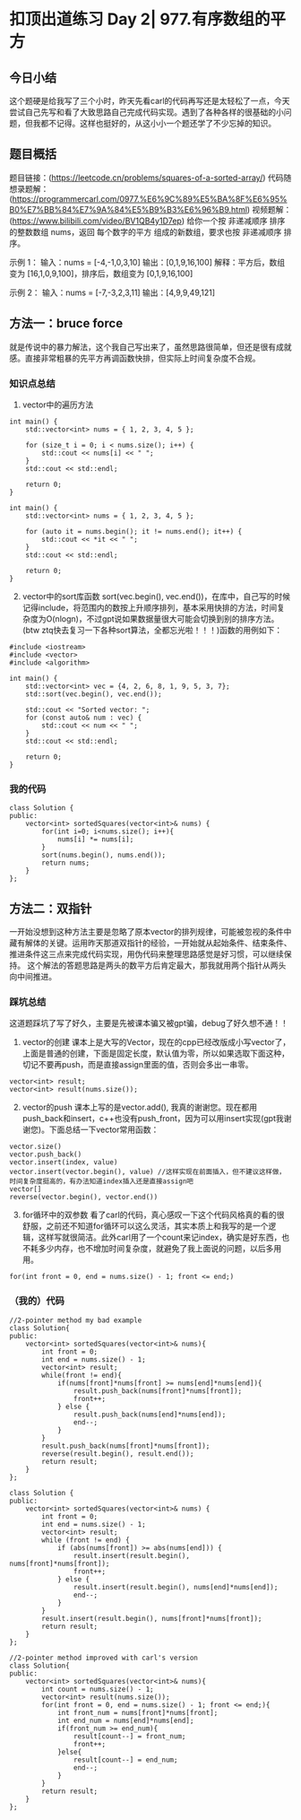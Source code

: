 # 扣顶出道练习 Day 2| 977.有序数组的平方
## 今日小结
这个题硬是给我写了三个小时，昨天先看carl的代码再写还是太轻松了一点，今天尝试自己先写和看了大致思路自己完成代码实现。遇到了各种各样的很基础的小问题，但我都不记得。这样也挺好的，从这小小一个题还学了不少忘掉的知识。

## 题目概括
题目链接：(https://leetcode.cn/problems/squares-of-a-sorted-array/)
代码随想录题解：(https://programmercarl.com/0977.%E6%9C%89%E5%BA%8F%E6%95%B0%E7%BB%84%E7%9A%84%E5%B9%B3%E6%96%B9.html)
视频题解：(https://www.bilibili.com/video/BV1QB4y1D7ep)
给你一个按 非递减顺序 排序的整数数组 nums，返回 每个数字的平方 组成的新数组，要求也按 非递减顺序 排序。

示例 1： 输入：nums = [-4,-1,0,3,10] 输出：[0,1,9,16,100] 解释：平方后，数组变为 [16,1,0,9,100]，排序后，数组变为 [0,1,9,16,100]

示例 2： 输入：nums = [-7,-3,2,3,11] 输出：[4,9,9,49,121]

## 方法一：bruce force
就是传说中的暴力解法，这个我自己写出来了，虽然思路很简单，但还是很有成就感。直接非常粗暴的先平方再调函数快排，但实际上时间复杂度不合规。
### 知识点总结
1. vector中的遍历方法
```
int main() {
    std::vector<int> nums = { 1, 2, 3, 4, 5 };

    for (size_t i = 0; i < nums.size(); i++) {
        std::cout << nums[i] << " ";
    }
    std::cout << std::endl;

    return 0;
}
```
```
int main() {
    std::vector<int> nums = { 1, 2, 3, 4, 5 };

    for (auto it = nums.begin(); it != nums.end(); it++) {
        std::cout << *it << " ";
    }
    std::cout << std::endl;

    return 0;
}
```
2. vector中的sort库函数
sort(vec.begin(), vec.end())，在<algorithm>库中，自己写的时候记得include，将范围内的数按上升顺序排列，基本采用快排的方法，时间复杂度为O(nlogn)，不过gpt说如果数据量很大可能会切换到别的排序方法。(btw ztq快去复习一下各种sort算法，全都忘光啦！！！)函数的用例如下：
```
#include <iostream>
#include <vector>
#include <algorithm>

int main() {
    std::vector<int> vec = {4, 2, 6, 8, 1, 9, 5, 3, 7};
    std::sort(vec.begin(), vec.end());

    std::cout << "Sorted vector: ";
    for (const auto& num : vec) {
        std::cout << num << " ";
    }
    std::cout << std::endl;

    return 0;
}
```
### 我的代码
```
class Solution {
public:
    vector<int> sortedSquares(vector<int>& nums) {
        for(int i=0; i<nums.size(); i++){
            nums[i] *= nums[i];
        }
        sort(nums.begin(), nums.end());
        return nums;
    }
};
```

## 方法二：双指针
一开始没想到这种方法主要是忽略了原本vector的排列规律，可能被忽视的条件中藏有解体的关键。运用昨天那道双指针的经验，一开始就从起始条件、结束条件、推进条件这三点来完成代码实现，用伪代码来整理思路感觉是好习惯，可以继续保持。
这个解法的答题思路是两头的数平方后肯定最大，那我就用两个指针从两头向中间推进。
### 踩坑总结
这道题踩坑了写了好久，主要是先被课本骗又被gpt骗，debug了好久想不通！！
1. vector的创建
课本上是大写的Vector，现在的cpp已经改版成小写vector了，上面是普通的创建，下面是固定长度，默认值为零，所以如果选取下面这种，切记不要再push，而是直接assign里面的值，否则会多出一串零。
```
vector<int> result;
vector<int> result(nums.size());
```
2. vector的push
课本上写的是vector.add(), 我真的谢谢您。现在都用push_back和insert，c++也没有push_front，因为可以用insert实现(gpt我谢谢您)。下面总结一下vector常用函数：
```
vector.size()
vector.push_back()
vector.insert(index, value)
vector.insert(vector.begin(), value) //这样实现在前面插入，但不建议这样做，时间复杂度挺高的，有办法知道index插入还是直接assign吧
vector[]
reverse(vector.begin(), vector.end())
```

3. for循环中的双参数
看了carl的代码，真心感叹一下这个代码风格真的看的很舒服，之前还不知道for循环可以这么灵活，其实本质上和我写的是一个逻辑，这样写就很简洁。此外carl用了一个count来记index，确实是好东西，也不耗多少内存，也不增加时间复杂度，就避免了我上面说的问题，以后多用用。
```
for(int front = 0, end = nums.size() - 1; front <= end;)
```

### （我的）代码
```
//2-pointer method my bad example
class Solution{
public:
    vector<int> sortedSquares(vector<int>& nums){
        int front = 0;
        int end = nums.size() - 1;
        vector<int> result;
        while(front != end){
            if(nums[front]*nums[front] >= nums[end]*nums[end]){
                result.push_back(nums[front]*nums[front]);
                front++;
            } else {
                result.push_back(nums[end]*nums[end]);
                end--;
            }
        }
        result.push_back(nums[front]*nums[front]);
        reverse(result.begin(), result.end());
        return result;
    }
};

class Solution {
public:
    vector<int> sortedSquares(vector<int>& nums) {
        int front = 0;
        int end = nums.size() - 1;
        vector<int> result;
        while (front != end) {
            if (abs(nums[front]) >= abs(nums[end])) {
                result.insert(result.begin(), nums[front]*nums[front]);
                front++;
            } else {
                result.insert(result.begin(), nums[end]*nums[end]);
                end--;
            }
        }
        result.insert(result.begin(), nums[front]*nums[front]);
        return result;
    }
};

//2-pointer method improved with carl's version
class Solution{
public:
    vector<int> sortedSquares(vector<int>& nums){
        int count = nums.size() - 1;
        vector<int> result(nums.size());
        for(int front = 0, end = nums.size() - 1; front <= end;){
            int front_num = nums[front]*nums[front];
            int end_num = nums[end]*nums[end];
            if(front_num >= end_num){
                result[count--] = front_num;
                front++;
            }else{
                result[count--] = end_num;
                end--;
            }
        }
        return result;
    }
};
```